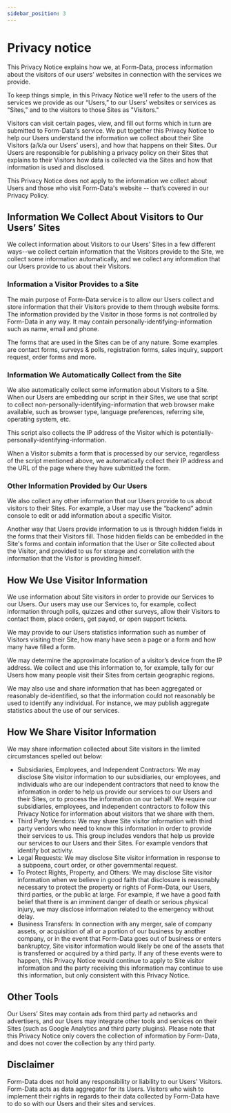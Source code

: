 ```yaml
---
sidebar_position: 3
---
```


# Privacy notice

This Privacy Notice explains how we, at Form-Data, process information about the visitors of our users’ websites in connection with the services we provide.

To keep things simple, in this Privacy Notice we’ll refer to the users of the services we provide as our “Users,” to our Users’ websites or services as “Sites,” and to the visitors to those Sites as "Visitors."

Visitors can visit certain pages, view, and fill out forms which in turn are submitted to Form-Data's service. We put together this Privacy Notice to help our Users understand the information we collect about their Site Visitors (a/k/a our Users’ users), and how that happens on their Sites. Our Users are responsible for publishing a privacy policy on their Sites that explains to their Visitors how data is collected via the Sites and how that information is used and disclosed.

This Privacy Notice does not apply to the information we collect about Users and those who visit Form-Data's website -- that’s covered in our Privacy Policy.

## Information We Collect About Visitors to Our Users’ Sites

We collect information about Visitors to our Users’ Sites in a few different ways--we collect certain information that the Visitors provide to the Site, we collect some information automatically, and we collect any information that our Users provide to us about their Visitors.

### Information a Visitor Provides to a Site

The main purpose of Form-Data service is to allow our Users collect and store information that their Visitors provide to them through website forms. The information provided by the Visitor in those forms is not controlled by Form-Data in any way. It may contain personally-identifying-information such as name, email and phone.

The forms that are used in the Sites can be of any nature. Some examples are contact forms, surveys & polls, registration forms, sales inquiry, support request, order forms and more.

### Information We Automatically Collect from the Site

We also automatically collect some information about Visitors to a Site. When our Users are embedding our script in their Sites, we use that script to collect non-personally-identifying-information that web browser make available, such as browser type, language preferences, referring site, operating system, etc.

This script also collects the IP address of the Visitor which is potentially-personally-identifying-information.

When a Visitor submits a form that is processed by our service, regardless of the script mentioned above, we automatically collect their IP address and the URL of the page where they have submitted the form.

### Other Information Provided by Our Users

We also collect any other information that our Users provide to us about visitors to their Sites. For example, a User may use the “backend” admin console to edit or add information about a specific Visitor.

Another way that Users provide information to us is through hidden fields in the forms that their Visitors fill. Those hidden fields can be embedded in the Site's forms and contain information that the User or Site collected about the Visitor, and provided to us for storage and correlation with the information that the Visitor is providing himself.

## How We Use Visitor Information
We use information about Site visitors in order to provide our Services to our Users. Our users may use our Services to, for example, collect information through polls, quizzes and other surveys, allow their Visitors to contact them, place orders, get payed, or open support tickets.

We may provide to our Users statistics information such as number of Visitors visiting their Site, how many have seen a page or a form and how many have filled a form.

We may determine the approximate location of a visitor’s device from the IP address. We collect and use this information to, for example, tally for our Users how many people visit their Sites from certain geographic regions.

We may also use and share information that has been aggregated or reasonably de-identified, so that the information could not reasonably be used to identify any individual. For instance, we may publish aggregate statistics about the use of our services.

## How We Share Visitor Information
We may share information collected about Site visitors in the limited circumstances spelled out below:

* Subsidiaries, Employees, and Independent Contractors: We may disclose Site visitor information to our subsidiaries, our employees, and individuals who are our independent contractors that need to know the information in order to help us provide our services to our Users and their Sites, or to process the information on our behalf. We require our subsidiaries, employees, and independent contractors to follow this Privacy Notice for information about visitors that we share with them.
* Third Party Vendors: We may share Site visitor information with third party vendors who need to know this information in order to provide their services to us. This group includes vendors that help us provide our services to our Users and their Sites. For example vendors that identify bot activity.
* Legal Requests: We may disclose Site visitor information in response to a subpoena, court order, or other governmental request.
* To Protect Rights, Property, and Others: We may disclose Site visitor information when we believe in good faith that disclosure is reasonably necessary to protect the property or rights of Form-Data, our Users, third parties, or the public at large. For example, if we have a good faith belief that there is an imminent danger of death or serious physical injury, we may disclose information related to the emergency without delay.
* Business Transfers: In connection with any merger, sale of company assets, or acquisition of all or a portion of our business by another company, or in the event that Form-Data goes out of business or enters bankruptcy, Site visitor information would likely be one of the assets that is transferred or acquired by a third party. If any of these events were to happen, this Privacy Notice would continue to apply to Site visitor information and the party receiving this information may continue to use this information, but only consistent with this Privacy Notice.

## Other Tools

Our Users’ Sites may contain ads from third party ad networks and advertisers, and our Users may integrate other tools and services on their Sites (such as Google Analytics and third party plugins). Please note that this Privacy Notice only covers the collection of information by Form-Data, and does not cover the collection by any third party.

## Disclaimer

Form-Data does not hold any responsibility or liability to our Users' Visitors. Form-Data acts as data aggregator for its Users. Visitors who wish to implement their rights in regards to their data collected by Form-Data have to do so with our Users and their sites and services.


